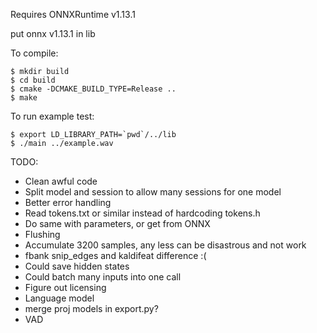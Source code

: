 Requires ONNXRuntime v1.13.1

put onnx v1.13.1 in lib


To compile:
```
$ mkdir build
$ cd build
$ cmake -DCMAKE_BUILD_TYPE=Release ..
$ make
```

To run example test:
```
$ export LD_LIBRARY_PATH=`pwd`/../lib
$ ./main ../example.wav
```



TODO:
* Clean awful code
* Split model and session to allow many sessions for one model
* Better error handling
* Read tokens.txt or similar instead of hardcoding tokens.h
* Do same with parameters, or get from ONNX
* Flushing
* Accumulate 3200 samples, any less can be disastrous and not work
* fbank snip_edges and kaldifeat difference :(
* Could save hidden states
* Could batch many inputs into one call
* Figure out licensing
* Language model
* merge proj models in export.py?
* VAD
